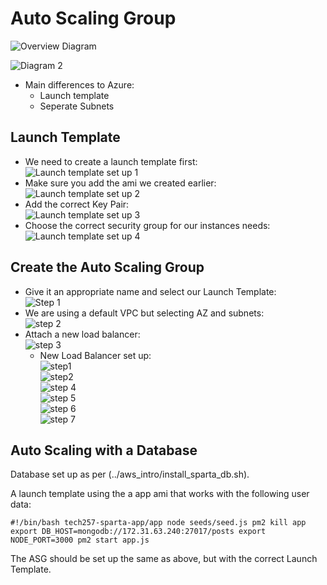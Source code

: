 # Auto Scaling Group
![Overview Diagram](images/Dashboard.png)<br>

![Diagram 2](images/asg.png)

- Main differences to Azure:
  - Launch template
  - Seperate Subnets

## Launch Template
- We need to create a launch template first:<br>
![Launch template set up 1](images/launch-template-1.png) <br>
- Make sure you add the ami we created earlier:<br>
![Launch template set up 2](images/launch-template-2.png) <br>
- Add the correct Key Pair: <br>
![Launch template set up 3](images/launch-template-3.png) <br>
- Choose the correct security group for our instances needs:<br>
![Launch template set up 4](images/launch-template-4.png) <br>

## Create the Auto Scaling Group
- Give it an appropriate name and select our Launch Template: <br>
![Step 1](images/asg1.png) <br>
- We are using a default VPC but selecting AZ and subnets:<br>
![step 2](images/asg2.png)<br>
- Attach a new load balancer: <br>
![step 3](images/asg3.png)<br>
  - New Load Balancer set up:<br>
    ![step1](images/lb1.png)<br>
    ![step2](images/lb2.png)<br>
![step 4](images/asg4.png)<br>
![step 5](images/asg5.png)<br>
![step 6](images/asg6.png)<br>
![step 7](images/asg7.png)<br>

## Auto Scaling with a Database

Database set up as per (../aws_intro/install_sparta_db.sh).

A launch template using the a app ami that works with the following user data:

`#!/bin/bash
tech257-sparta-app/app
node seeds/seed.js
pm2 kill app
export DB_HOST=mongodb://172.31.63.240:27017/posts
export NODE_PORT=3000
pm2 start app.js`


The ASG should be set up the same as above, but with the correct Launch Template.